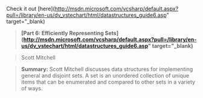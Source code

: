 Check it out [here](http://msdn.microsoft.com/vcsharp/default.aspx?pull=/library/en-us/dv_vstechart/html/datastructures_guide6.asp" target="_blank)

> **[Part 6: Efficiently Representing Sets](http://msdn.microsoft.com/vcsharp/default.aspx?pull=/library/en-us/dv_vstechart/html/datastructures_guide6.asp" target="_blank)**

> Scott Mitchell

> **Summary:** Scott Mitchell discusses data structures for implementing general and disjoint sets. A set is an unordered collection of unique items that can be enumerated and compared to other sets in a variety of ways.